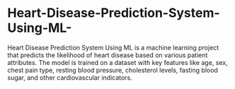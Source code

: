 # Heart-Disease-Prediction-System-Using-ML-
Heart Disease Prediction System Using ML is a machine learning project that predicts the likelihood of heart disease based on various patient attributes. The model is trained on a dataset with key features like age, sex, chest pain type, resting blood pressure, cholesterol levels, fasting blood sugar, and other cardiovascular indicators.
